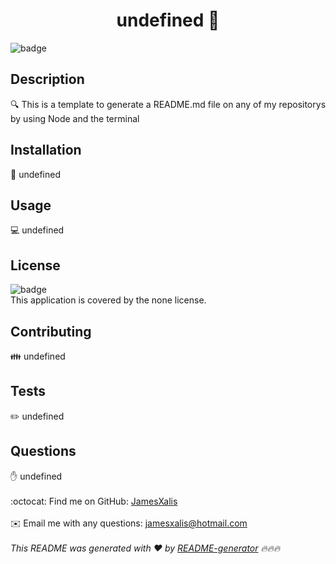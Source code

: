 
  <h1 align="center">undefined 👋</h1>
    
  ![badge](https://img.shields.io/badge/license-none-brightgreen)<br />
  ## Description
  🔍 This is a template to generate a README.md file on any of my repositorys by using Node and the terminal
  ## Installation
  💾 undefined
  ## Usage
  💻 undefined
  ## License
  ![badge](https://img.shields.io/badge/license-none-brightgreen)
  <br />
  This application is covered by the none license. 
  ## Contributing
  👪 undefined
  ## Tests
  ✏️ undefined
  ## Questions
  ✋ undefined<br />
  <br />
  :octocat: Find me on GitHub: [JamesXalis](https://github.com/JamesXalis)<br />
  <br />
  ✉️ Email me with any questions: jamesxalis@hotmail.com<br /><br />
  _This README was generated with ❤️ by [README-generator](https://github.com/jpd61/README-generator) 🔥🔥🔥_
      